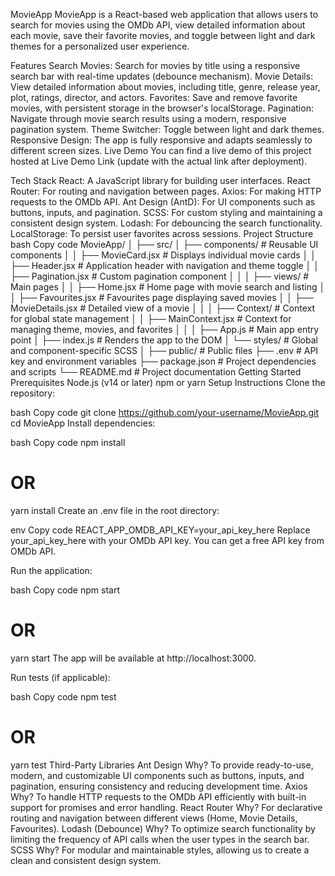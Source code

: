 MovieApp
MovieApp is a React-based web application that allows users to search for movies using the OMDb API, view detailed information about each movie, save their favorite movies, and toggle between light and dark themes for a personalized user experience.

Features
Search Movies: Search for movies by title using a responsive search bar with real-time updates (debounce mechanism).
Movie Details: View detailed information about movies, including title, genre, release year, plot, ratings, director, and actors.
Favorites: Save and remove favorite movies, with persistent storage in the browser's localStorage.
Pagination: Navigate through movie search results using a modern, responsive pagination system.
Theme Switcher: Toggle between light and dark themes.
Responsive Design: The app is fully responsive and adapts seamlessly to different screen sizes.
Live Demo
You can find a live demo of this project hosted at Live Demo Link (update with the actual link after deployment).

Tech Stack
React: A JavaScript library for building user interfaces.
React Router: For routing and navigation between pages.
Axios: For making HTTP requests to the OMDb API.
Ant Design (AntD): For UI components such as buttons, inputs, and pagination.
SCSS: For custom styling and maintaining a consistent design system.
Lodash: For debouncing the search functionality.
LocalStorage: To persist user favorites across sessions.
Project Structure
bash
Copy code
MovieApp/
│
├── src/
│ ├── components/ # Reusable UI components
│ │ ├── MovieCard.jsx # Displays individual movie cards
│ │ ├── Header.jsx # Application header with navigation and theme toggle
│ │ ├── Pagination.jsx # Custom pagination component
│ │
│ ├── views/ # Main pages
│ │ ├── Home.jsx # Home page with movie search and listing
│ │ ├── Favourites.jsx # Favourites page displaying saved movies
│ │ ├── MovieDetails.jsx # Detailed view of a movie
│ │
│ ├── Context/ # Context for global state management
│ │ ├── MainContext.jsx # Context for managing theme, movies, and favorites
│ │
│ ├── App.js # Main app entry point
│ ├── index.js # Renders the app to the DOM
│ └── styles/ # Global and component-specific SCSS
│
├── public/ # Public files
├── .env # API key and environment variables
├── package.json # Project dependencies and scripts
└── README.md # Project documentation
Getting Started
Prerequisites
Node.js (v14 or later)
npm or yarn
Setup Instructions
Clone the repository:

bash
Copy code
git clone https://github.com/your-username/MovieApp.git
cd MovieApp
Install dependencies:

bash
Copy code
npm install

# OR

yarn install
Create an .env file in the root directory:

env
Copy code
REACT_APP_OMDB_API_KEY=your_api_key_here
Replace your_api_key_here with your OMDb API key. You can get a free API key from OMDb API.

Run the application:

bash
Copy code
npm start

# OR

yarn start
The app will be available at http://localhost:3000.

Run tests (if applicable):

bash
Copy code
npm test

# OR

yarn test
Third-Party Libraries
Ant Design
Why? To provide ready-to-use, modern, and customizable UI components such as buttons, inputs, and pagination, ensuring consistency and reducing development time.
Axios
Why? To handle HTTP requests to the OMDb API efficiently with built-in support for promises and error handling.
React Router
Why? For declarative routing and navigation between different views (Home, Movie Details, Favourites).
Lodash (Debounce)
Why? To optimize search functionality by limiting the frequency of API calls when the user types in the search bar.
SCSS
Why? For modular and maintainable styles, allowing us to create a clean and consistent design system.
